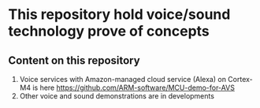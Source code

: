 # This repository hold voice/sound technology prove of concepts

## Content on this repository 
1. Voice services with Amazon-managed cloud service (Alexa) on Cortex-M4 is here https://github.com/ARM-software/MCU-demo-for-AVS
2. Other voice and sound demonstrations are in developments

